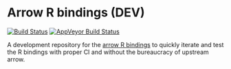 # Arrow R bindings (DEV)

[![Build Status](https://travis-ci.org/jeroen/arrow-dev.svg?branch=master)](https://travis-ci.org/jeroen/arrow-dev)
[![AppVeyor Build Status](https://ci.appveyor.com/api/projects/status/github/jeroen/arrow-dev?branch=master&svg=true)](https://ci.appveyor.com/project/jeroen/arrow-dev)

A development repository for the [arrow R bindings](https://github.com/apache/arrow/tree/master/r) to quickly iterate and test the R bindings with proper CI and without the bureaucracy of upstream arrow.
